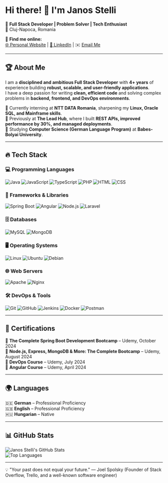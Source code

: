 # Hi there! 👋 I'm Janos Stelli  

🚀 **Full Stack Developer | Problem Solver | Tech Enthusiast**  
📍 Cluj-Napoca, Romania  

🔗 **Find me online:**  
[🌐 Personal Website](https://stellijanos.com) | [💼 LinkedIn](https://www.linkedin.com/in/stellijanos/) | ✉️ [Email Me](mailto:janos@stellijanos.com)  

---

## 🏆 About Me  

I am a **disciplined and ambitious Full Stack Developer** with **4+ years** of experience building **robust, scalable, and user-friendly applications**.  
I have a deep passion for writing **clean, efficient code** and solving complex problems in **backend, frontend, and DevOps environments**.  

🔹 Currently interning at **NTT DATA Romania**, sharpening my **Linux, Oracle SQL, and Mainframe skills**.  
🔹 Previously at **The Lead Hub**, where I built **REST APIs, improved performance by 30%, and managed deployments**.  
🔹 Studying **Computer Science (German Language Program)** at **Babes-Bolyai University**.  

---

## 🔥 Tech Stack  

### 💻 Programming Languages  
![Java](https://img.shields.io/badge/Java-ED8B00?style=flat&logo=openjdk&logoColor=white)  ![JavaScript](https://img.shields.io/badge/JavaScript-F7DF1E?style=flat&logo=javascript&logoColor=black)  ![TypeScript](https://img.shields.io/badge/TypeScript-3178C6?style=flat&logo=typescript&logoColor=white)  ![PHP](https://img.shields.io/badge/PHP-777BB4?style=flat&logo=php&logoColor=white)  ![HTML](https://img.shields.io/badge/HTML5-E34F26?style=flat&logo=html5&logoColor=white)  ![CSS](https://img.shields.io/badge/CSS3-1572B6?style=flat&logo=css3&logoColor=white)  

### 🚀 Frameworks & Libraries  
![Spring Boot](https://img.shields.io/badge/Spring%20Boot-6DB33F?style=flat&logo=spring-boot&logoColor=white)  ![Angular](https://img.shields.io/badge/Angular-DD0031?style=flat&logo=angular&logoColor=white)  ![Node.js](https://img.shields.io/badge/Node.js-339933?style=flat&logo=node.js&logoColor=white)  ![Laravel](https://img.shields.io/badge/Laravel-FF2D20?style=flat&logo=laravel&logoColor=white)  

### 🗄️ Databases  
![MySQL](https://img.shields.io/badge/MySQL-4479A1?style=flat&logo=mysql&logoColor=white)  ![MongoDB](https://img.shields.io/badge/MongoDB-47A248?style=flat&logo=mongodb&logoColor=white)  

### 🖥️ Operating Systems  
![Linux](https://img.shields.io/badge/Linux-FCC624?style=flat&logo=linux&logoColor=black)  ![Ubuntu](https://img.shields.io/badge/Ubuntu-E95420?style=flat&logo=ubuntu&logoColor=white)  ![Debian](https://img.shields.io/badge/Debian-A81D33?style=flat&logo=debian&logoColor=white)  

### 🌐 Web Servers  
![Apache](https://img.shields.io/badge/Apache-D22128?style=flat&logo=apache&logoColor=white)  ![Nginx](https://img.shields.io/badge/Nginx-009639?style=flat&logo=nginx&logoColor=white)  

### 🛠️ DevOps & Tools  
![Git](https://img.shields.io/badge/Git-F05032?style=flat&logo=git&logoColor=white)  ![GitHub](https://img.shields.io/badge/GitHub-181717?style=flat&logo=github&logoColor=white)  ![Jenkins](https://img.shields.io/badge/Jenkins-D24939?style=flat&logo=jenkins&logoColor=white)  ![Docker](https://img.shields.io/badge/Docker-2496ED?style=flat&logo=docker&logoColor=white)  ![Postman](https://img.shields.io/badge/Postman-FF6C37?style=flat&logo=postman&logoColor=white)  

---

## 📜 Certifications  
📌 **The Complete Spring Boot Development Bootcamp** – Udemy, October 2024  
📌 **Node.js, Express, MongoDB & More: The Complete Bootcamp** – Udemy, August 2024  
📌 **DevOps Course** – Udemy, July 2024  
📌 **Angular Course** – Udemy, April 2024  

---

## 🌍 Languages  
🇩🇪 **German** – Professional Proficiency  
🇬🇧 **English** – Professional Proficiency  
🇭🇺 **Hungarian** – Native  

---

## 📊 GitHub Stats  

![Janos Stelli's GitHub Stats](https://github-readme-stats.vercel.app/api?username=stellijanos&show_icons=true&theme=dark)  
![Top Languages](https://github-readme-stats.vercel.app/api/top-langs/?username=stellijanos&layout=compact&theme=dark)  

---

💡 "Your past does not equal your future."
      — Joel Spolsky (Founder of Stack Overflow, Trello, and a well-known software engineer)
